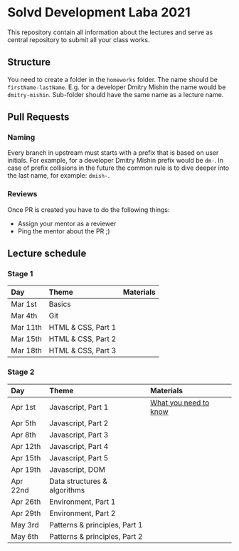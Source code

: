 # Solvd Development Laba 2021

This repository contain all information about the lectures and serve as central repository to submit all your class works.

## Structure
You need to create a folder in the `homeworks` folder. The name should be `firstName-lastName`. E.g. for a developer Dmitry Mishin the name would be `dmitry-mishin`. Sub-folder should have the same name as a lecture name.

## Pull Requests
### Naming
Every branch in upstream must starts with a prefix that is based on user initials. For example, for a developer Dmitry Mishin prefix would be `dm-`. In case of prefix collisions in the future the common rule is to dive deeper into the last name, for example: `dmish-`.

### Reviews
Once PR is created you have to do the following things:

- Assign your mentor as a reviewer
- Ping the mentor about the PR ;)

## Lecture schedule

### Stage 1
| Day | Theme | Materials |
| :- | :- | :- |
| Mar 1st | Basics |
| Mar 4th | Git |
| Mar 11th | HTML & CSS, Part 1 |
| Mar 15th | HTML & CSS, Part 2 |
| Mar 18th | HTML & CSS, Part 3 |

### Stage 2
| Day | Theme | Materials |
| :- | :- | :- |
| Apr 1st | Javascript, Part 1 | [What you need to know](https://docs.google.com/document/d/1orXxA9CzcjUxqaTL8RAc3Gn_YbJphBlZbmQzKSLT8j4/edit?usp=sharing) |
| Apr 5th | Javascript, Part 2 |
| Apr 8th | Javascript, Part 3 |
| Apr 12th | Javascript, Part 4 |
| Apr 15th | Javascript, Part 5 |
| Apr 19th | Javascript, DOM |
| Apr 22nd | Data structures & algorithms |
| Apr 26th | Environment, Part 1 |
| Apr 29th | Environment, Part 2 |
| May 3rd | Patterns & principles, Part 1 |
| May 6th | Patterns & principles, Part 2 |
